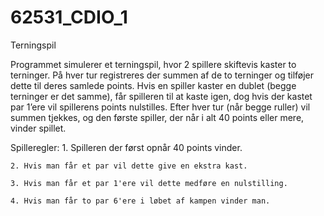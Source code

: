# 62531_CDIO_1

Terningspil

Programmet simulerer et terningspil, hvor 2 spillere skiftevis kaster to terninger. På hver tur registreres der summen af de to terninger og tilføjer dette til deres samlede points. Hvis en spiller kaster en dublet (begge terninger er det samme), får spilleren til at kaste igen, dog hvis der kastet par 1’ere vil spillerens points nulstilles. Efter hver tur (når begge ruller) vil summen tjekkes, og den første spiller, der når i alt 40 points eller mere, vinder spillet.

Spilleregler:
    1. Spilleren der først opnår 40 points vinder.
    
    2. Hvis man får et par vil dette give en ekstra kast.
    
    3. Hvis man får et par 1'ere vil dette medføre en nulstilling.
    
    4. Hvis man får to par 6'ere i løbet af kampen vinder man.
